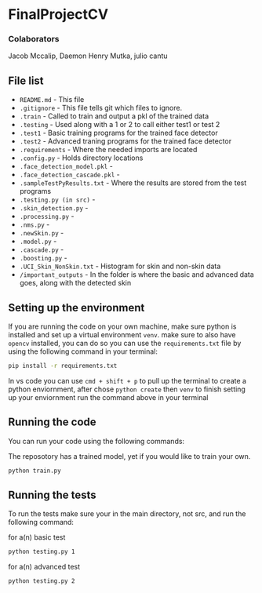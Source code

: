 # FinalProjectCV
### Colaborators
Jacob Mccalip, Daemon Henry Mutka, julio cantu

## File list
- `README.md` - This file
- `.gitignore` - This file tells git which files to ignore.
- `.train` - Called to train and output a pkl of the trained data 
- `.testing` - Used along with a 1 or 2 to call either test1 or test 2 
- `.test1` - Basic training programs for the trained face detector
- `.test2` - Advanced traning programs for the trained face detector
- `.requirements` - Where the needed imports are located
- `.config.py` - Holds directory locations
- `.face_detection_model.pkl` -
- `.face_detection_cascade.pkl` -
- `.sampleTestPyResults.txt` - Where the results are stored from the test programs
- `.testing.py (in src)` -
- `.skin_detection.py` -
- `.processing.py` -
- `.nms.py` -
- `.newSkin.py` -
- `.model.py` -
- `.cascade.py` -
- `.boosting.py` -
- `.UCI_Skin_NonSkin.txt` - Histogram for skin and non-skin data
- `/important_outputs` - In the folder is where the basic and advanced data goes, along with the detected skin

## Setting up the environment

If you are running the code on your own machine, make sure python is installed and set up a virtual environment `venv`. make sure to also have `opencv` installed, you can do so you can use the `requirements.txt` file by using the following command in your terminal:

```bash
pip install -r requirements.txt
```

In vs code you can use `cmd + shift + p` to pull up the terminal to create a python enviornment, after chose `python create` then `venv` to finish setting up your enviornment run the command above in your terminal

## Running the code

You can run your code using the following commands:

The reposotory has a trained model, yet if you would like to train your own.
```bash
python train.py
```

## Running the tests

To run the tests make sure your in the main directory, not src, and run the following command:

for a(n) basic test
```bash
python testing.py 1
```

for a(n) advanced test
```bash
python testing.py 2
```

